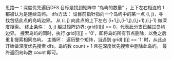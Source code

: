 思路一：深度优先遍历DFS
目标是找到矩阵中 “岛屿的数量” ，上下左右相连的 1 都被认为是连续岛屿。
dfs方法： 设目前指针指向一个岛屿中的某一点 (i, j)，寻找包括此点的岛屿边界。
从 (i, j) 向此点的上下左右 (i+1,j),(i-1,j),(i,j+1),(i,j-1) 做深度搜索。
终止条件：
(i, j) 越过矩阵边界;
grid[i][j] == 0，代表此分支已越过岛屿边界。
搜索岛屿的同时，执行 grid[i][j] = '0'，即将岛屿所有节点删除，以免之后重复搜索相同岛屿。
主循环：
遍历整个矩阵，当遇到 grid[i][j] == '1' 时，从此点开始做深度优先搜索 dfs，岛屿数 count + 1 且在深度优先搜索中删除此岛屿。
最终返回岛屿数 count 即可。
